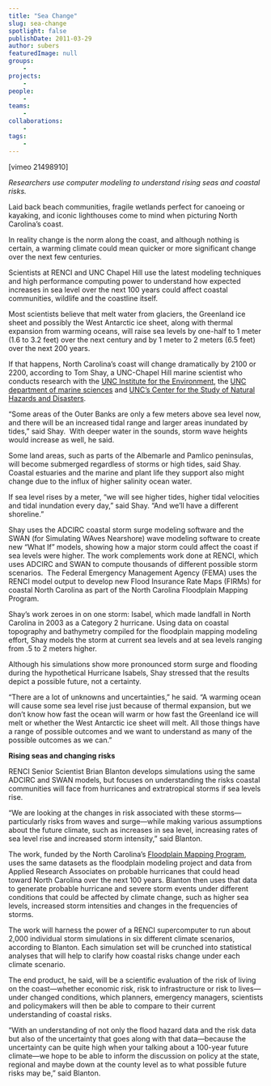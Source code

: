 ```yaml
---
title: "Sea Change"
slug: sea-change
spotlight: false
publishDate: 2011-03-29
author: subers
featuredImage: null
groups:
    - 
projects:
    - 
people:
    - 
teams: 
    - 
collaborations:
    - 
tags:
    -
---
```


<p>[vimeo 21498910]</p>

<p><em>Researchers use computer modeling to understand rising seas and coastal risks. </em></p>

<p>Laid back beach communities, fragile wetlands perfect for canoeing or kayaking, and iconic lighthouses come to mind when picturing North Carolina’s coast. <!--more--></p>

<p>In reality change is the norm along the coast, and although nothing is certain, a warming climate could mean quicker or more significant change over the next few centuries.</p>

<p>Scientists at RENCI and UNC Chapel Hill use the latest modeling techniques and high performance computing power to understand how expected increases in sea level over the next 100 years could affect coastal communities, wildlife and the coastline itself.</p>

<p>Most scientists believe that melt water from glaciers, the Greenland ice sheet and possibly the West Antarctic ice sheet, along with thermal expansion from warming oceans, will raise sea levels by one-half to 1 meter (1.6 to 3.2 feet) over the next century and by 1 meter to 2 meters (6.5 feet) over the next 200 years.</p>

<p>If that happens, North Carolina’s coast will change dramatically by 2100 or 2200, according to Tom Shay, a UNC-Chapel Hill marine scientist who conducts research with the <a href="http://www.ie.unc.edu/" target="_blank">UNC Institute for the Environment</a>, the <a href="http://marine.unc.edu/" target="_blank">UNC department of marine sciences</a> and <a href="http://hazardscenter.unc.edu/" target="_blank">UNC’s Center for the Study of Natural Hazards and Disasters</a>.</p>

<p>“Some areas of the Outer Banks are only a few meters above sea level now, and there will be an increased tidal range and larger areas inundated by tides,” said Shay.  With deeper water in the sounds, storm wave heights would increase as well, he said.</p>

<p>Some land areas, such as parts of the Albemarle and Pamlico peninsulas, will become submerged regardless of storms or high tides, said Shay.  Coastal estuaries and the marine and plant life they support also might change due to the influx of higher salinity ocean water.</p>

<p>If sea level rises by a meter, “we will see higher tides, higher tidal velocities and tidal inundation every day,” said Shay. “And we’ll have a different shoreline.”</p>

<p>Shay uses the ADCIRC coastal storm surge modeling software and the SWAN (for Simulating WAves Nearshore) wave modeling software to create new “What If” models, showing how a major storm could affect the coast if sea levels were higher. The work complements work done at RENCI, which uses ADCIRC and SWAN to compute thousands of different possible storm scenarios.  The Federal Emergency Management Agency (FEMA) uses the RENCI model output to develop new Flood Insurance Rate Maps (FIRMs) for coastal North Carolina as part of the North Carolina Floodplain Mapping Program.</p>

<p>Shay’s work zeroes in on one storm: Isabel, which made landfall in North Carolina in 2003 as a Category 2 hurricane. Using data on coastal topography and bathymetry compiled for the floodplain mapping modeling effort, Shay models the storm at current sea levels and at sea levels ranging from .5 to 2 meters higher.</p>

<p>Although his simulations show more pronounced storm surge and flooding during the hypothetical Hurricane Isabels, Shay stressed that the results depict a possible future, not a certainty.</p>

<p>“There are a lot of unknowns and uncertainties,” he said. “A warming ocean will cause some sea level rise just because of thermal expansion, but we don’t know how fast the ocean will warm or how fast the Greenland ice will melt or whether the West Antarctic ice sheet will melt. All those things have a range of possible outcomes and we want to understand as many of the possible outcomes as we can.”</p>

<p><strong class="head2">Rising seas and changing risks</strong></p>

<p>RENCI Senior Scientist Brian Blanton develops simulations using the same ADCIRC and SWAN models, but focuses on understanding the risks coastal communities will face from hurricanes and extratropical storms if sea levels rise.</p>

<p>“We are looking at the changes in risk associated with these storms—particularly risks from waves and surge—while making various assumptions about the future climate, such as increases in sea level, increasing rates of sea level rise and increased storm intensity,” said Blanton.</p>

<p>The work, funded by the North Carolina’s <a href="http://www.ncfloodmaps.com/" target="_blank">Floodplain Mapping Program</a>, uses the same datasets as the floodplain modeling project and data from Applied Research Associates on probable hurricanes that could head toward North Carolina over the next 100 years. Blanton then uses that data to generate probable hurricane and severe storm events under different conditions that could be affected by climate change, such as higher sea levels, increased storm intensities and changes in the frequencies of storms.</p>

<p>The work will harness the power of a RENCI supercomputer to run about 2,000 individual storm simulations in six different climate scenarios, according to Blanton. Each simulation set will be crunched into statistical analyses that will help to clarify how coastal risks change under each climate scenario.</p>

<p>The end product, he said, will be a scientific evaluation of the risk of living on the coast—whether economic risk, risk to infrastructure or risk to lives—under changed conditions, which planners, emergency managers, scientists and policymakers will then be able to compare to their current understanding of coastal risks.</p>

<p>“With an understanding of not only the flood hazard data and the risk data but also of the uncertainty that goes along with that data—because the uncertainty can be quite high when your talking about a 100-year future climate—we hope to be able to inform the discussion on policy at the state, regional and maybe down at the county level as to what possible future risks may be,” said Blanton.</p>

<!-- old news

["ADCIRC","Brian Blanton","coastal modeling","sea level rise","Tom Shay"]

-->
